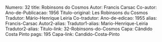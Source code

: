 Numero: 32
title: Robinsons do Cosmos
Autor: Francis Carsac
Co-autor: 
Ano-de-Publicacao: 1956
Titulo-original: Les Robinsons du Cosmos
Tradutor: Mário-Henrique Leiria
Co-tradutor: 
Ano-de-edicao: 1955
alias: Francis-Carsac
Autor2-alias: 
Tradutor1-alias: Mario-Henrique-Leiria
Tradutor2-alias: 
Titulo-link: 32-Robinsons-do-Cosmos
Capa: Cândido Costa Pinto
pags: 195
Capa-link: Candido-Costa-Pinto